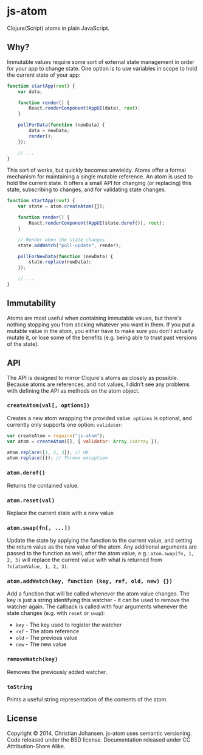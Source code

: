 # js-atom

Clojure(Script) atoms in plain JavaScript.

## Why?

Immutable values require some sort of external state management in order for
your app to change state. One option is to use variables in scope to hold the
current state of your app:

```js
function startApp(root) {
    var data;

    function render() {
        React.renderComponent(AppUI(data), root);
    }

    pollForData(function (newData) {
        data = newData;
        render();
    });

    // ...
}
```

This sort of works, but quickly becomes unwieldy. Atoms offer a formal mechanism
for maintaining a single mutable reference. An atom is used to hold the current
state. It offers a small API for changing (or replacing) this state, subscribing
to changes, and for validating state changes.

```js
function startApp(root) {
    var state = atom.createAtom({});

    function render() {
        React.renderComponent(AppUI(state.deref()), root);
    }

    // Render when the state changes
    state.addWatch("poll-update", render);

    pollForNewData(function (newData) {
        state.replace(newData);
    });

    // ...
}
```

## Immutability

Atoms are most useful when containing immutable values, but there's nothing
stopping you from sticking whatever you want in them. If you put a mutable value
in the atom, you either have to make sure you don't actually mutate it, or lose
some of the benefits (e.g. being able to trust past versions of the state).

## API

The API is designed to mirror Clojure's atoms as closely as possible. Because
atoms are references, and not values, I didn't see any problems with defining
the API as methods on the atom object.

### `createAtom(val[, options])`

Creates a new atom wrapping the provided value. `options` is optional, and
currently only supports one option: `validator`:

```js
var createAtom = require("js-atom");
var atom = createAtom([], { validator: Array.isArray });

atom.replace([1, 2, 3]); // OK
atom.replace({}); // Throws exception
```

### `atom.deref()`

Returns the contained value.

### `atom.reset(val)`

Replace the current state with a new value

### `atom.swap(fn[, ...])`

Update the state by applying the function to the current value, and setting the
return value as the new value of the atom. Any additional arguments are passed
to the function as well, after the atom value, e.g.: `atom.swap(fn, 1, 2, 3)`
will replace the current value with what is returned from
`fn(atomValue, 1, 2, 3)`.

### `atom.addWatch(key, function (key, ref, old, new) {})`

Add a function that will be called whenever the atom value changes. The key is
just a string identifying this watcher - it can be used to remove the watcher
again. The callback is called with four arguments whenever the state changes
(e.g. with `reset` or `swap`):

- `key` - The key used to register the watcher
- `ref` - The atom reference
- `old` - The previous value
- `new` - The new value

### `removeWatch(key)`

Removes the previously added watcher.

### `toString`

Prints a useful string representation of the contents of the atom.

## License

Copyright © 2014, Christian Johansen. js-atom uses semantic versioning. Code
released under the BSD license. Documentation released under CC
Attribution-Share Alike.
